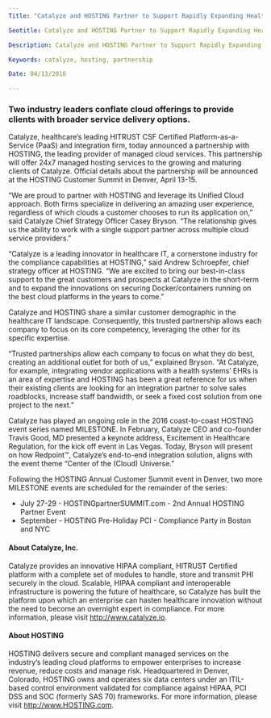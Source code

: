 ```yaml
---
Title: "Catalyze and HOSTING Partner to Support Rapidly Expanding Healthcare IT Market"

Seotitle: Catalyze and HOSTING Partner to Support Rapidly Expanding Healthcare IT Market

Description: Catalyze and HOSTING Partner to Support Rapidly Expanding Healthcare IT Market

Keywords: catalyze, hosting, partnership

Date: 04/13/2016

---
```

### Two industry leaders conflate cloud offerings to provide clients with broader service delivery options.

Catalyze, healthcare’s leading HITRUST CSF Certified Platform-as-a-Service (PaaS) and integration firm, today announced a partnership with HOSTING, the leading provider of managed cloud services. This partnership will offer 24x7 managed hosting services to the growing and maturing clients of Catalyze. Official details about the partnership will be announced at the HOSTING Customer Summit in Denver, April 13-15.

“We are proud to partner with HOSTING and leverage its Unified Cloud approach. Both firms specialize in delivering an amazing user experience, regardless of which clouds a customer chooses to run its application on,” said Catalyze Chief Strategy Officer Casey Bryson. “The relationship gives us the ability to work with a single support partner across multiple cloud service providers.”

“Catalyze is a leading innovator in healthcare IT, a cornerstone industry for the compliance capabilities at HOSTING,” said Andrew Schroepfer, chief strategy officer at HOSTING. “We are excited to bring our best-in-class support to the great customers and prospects at Catalyze in the short-term and to expand the innovations on securing Docker/containers running on the best cloud platforms in the years to come.”

Catalyze and HOSTING share a similar customer demographic in the healthcare IT landscape. Consequently, this trusted partnership allows each company to focus on its core competency, leveraging the other for its specific expertise.

“Trusted partnerships allow each company to focus on what they do best, creating an additional outlet for both of us,” explained Bryson. “At Catalyze, for example, integrating vendor applications with a health systems’ EHRs is an area of expertise and HOSTING has been a great reference for us when their existing clients are looking for an integration partner to solve sales roadblocks, increase staff bandwidth, or seek a fixed cost solution from one project to the next.”

Catalyze has played an ongoing role in the 2016 coast-to-coast HOSTING event series named MILESTONE. In February, Catalyze CEO and co-founder Travis Good, MD presented a keynote address, Excitement in Healthcare Regulation, for the kick off event in Las Vegas. Today, Bryson will present on how Redpoint™, Catalyze’s end-to-end integration solution, aligns with the event theme “Center of the (Cloud) Universe.”

Following the HOSTING Annual Customer Summit event in Denver, two more MILESTONE events are scheduled for the remainder of the series:

* July 27-29 - HOSTINGpartnerSUMMIT.com - 2nd Annual HOSTING Partner Event 
* September - HOSTING Pre-Holiday PCI - Compliance Party in Boston and NYC

#### About Catalyze, Inc.

Catalyze provides an innovative HIPAA compliant, HITRUST Certified platform with a complete set of modules to handle, store and transmit PHI securely in the cloud. Scalable, HIPAA compliant and interoperable infrastructure is powering the future of healthcare, so Catalyze has built the platform upon which an enterprise can hasten healthcare innovation without the need to become an overnight expert in compliance. For more information, please visit http://www.catalyze.io.

#### About HOSTING 

HOSTING delivers secure and compliant managed services on the industry’s leading cloud platforms to empower enterprises to increase revenue, reduce costs and manage risk. Headquartered in Denver, Colorado, HOSTING owns and operates six data centers under an ITIL-based control environment validated for compliance against HIPAA, PCI DSS and SOC (formerly SAS 70) frameworks. For more information, please visit http://www.HOSTING.com.